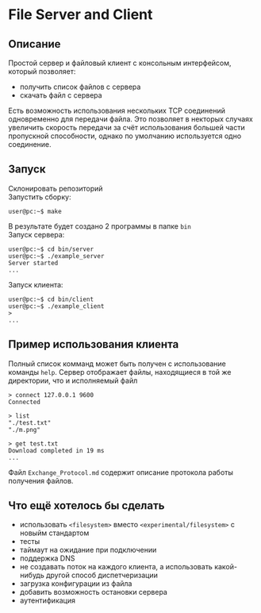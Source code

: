 
# File Server and Client

## Описание

Простой сервер и файловый клиент с консольным интерфейсом, который позволяет:

- получить список файлов с сервера
- скачать файл с сервера

Есть возможность использования нескольких TCP соединений одновременно для передачи файла. Это позволяет в некторых случаях увеличить скорость передачи за счёт использования большей части пропускной способности, однако по умолчанию используется одно соединение.

## Запуск

Склонировать репозиторий  
Запустить сборку:

```console
user@pc:~$ make
```
В результате будет создано 2 программы в папке `bin`  
Запуск сервера:
```console
user@pc:~$ cd bin/server
user@pc:~$ ./example_server
Server started
...
```
Запуск клиента:
```console
user@pc:~$ cd bin/client
user@pc:~$ ./example_client
> 
...
```

## Пример использования клиента

Полный список комманд может быть получен с использование команды `help`. Сервер отображает файлы, находящиеся в той же директории, что и исполняемый файл

```console
> connect 127.0.0.1 9600
Connected

> list
"./test.txt"
"./m.png"

> get test.txt
Download completed in 19 ms
...
```

Файл `Exchange_Protocol.md` содержит описание протокола работы получения файлов.

## Что ещё хотелось бы сделать

- использовать `<filesystem>` вместо `<experimental/filesystem>` с новыйм стандартом
- тесты
- таймаут на ожидание при подключении
- поддержка DNS
- не создавать поток на каждого клиента, а использовать какой-нибудь другой способ диспетчеризации
- загрузка конфигурации из файла
- добавить возможность остановки сервера
- аутентификация
